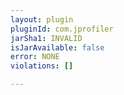 ```yaml
---
layout: plugin
pluginId: com.jprofiler
jarSha1: INVALID
isJarAvailable: false
error: NONE
violations: []

---
```

